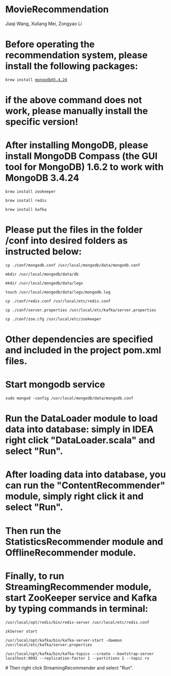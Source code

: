 # MovieRecommendation
<Author> Jiaqi Wang, Xuliang Mei, Zongyao Li</Author>

# Before operating the recommendation system, please install the following packages: 
  <code>brew install mongodb@3.4.24</code>
  # if the above command does not work, please manually install the specific version!
  # After installing MongoDB, please install MongoDB Compass (the GUI tool for MongoDB) 1.6.2 to work with MongoDB 3.4.24
  <p><code>brew install zookeeper </code></p>
  <p><code>brew install redis</code></p>
  <p><code>brew install kafka</code></p>
  

# Please put the files in the folder /conf into desired folders as instructed below:
<p><code>cp ./conf/mongodb.conf /usr/local/mongodb/data/mongodb.conf</code></p>
<p><code>mkdir /usr/local/mongodb/data/db</code></p>
<p><code>mkdir /usr/local/mongodb/data/logs</code></p>
<p><code>touch /usr/local/mongodb/data/logs/mongodb.log</code></p>
<p><code>cp ./conf/redis.conf /usr/local/etc/redis.conf</code></p>
<p><code>cp ./conf/server.properties /usr/local/etc/kafka/server.properties</code></p>
<p><code>cp ./conf/zoo.cfg /usr/local/etc/zookeeper</code></p>

# Other dependencies are specified and included in the project pom.xml files.

# Start mongodb service
<p><code>sudo mongod -config /usr/local/mongodb/data/mongodb.conf</code></p>

# Run the DataLoader module to load data into database: simply in IDEA right click "DataLoader.scala" and select "Run".
# After loading data into database, you can run the "ContentRecommender" module, simply right click it and select "Run".
# Then run the StatisticsRecommender module and OfflineRecommender module.
# Finally, to run StreamingRecommender module, start ZooKeeper service and Kafka by typing commands in terminal:
<p><code>/usr/local/opt/redis/bin/redis-server /usr/local/etc/redis.conf</code></p>
<p><code>zkServer start</code></p>
<p><code>/usr/local/opt/kafka/bin/kafka-server-start -daemon /usr/local/etc/kafka/server.properties</code></p>
<p><code>/usr/local/opt/kafka/bin/kafka-topics --create --bootstrap-server localhost:9092 --replication-factor 1 --partitions 1 --topic rs</code></p>
# Then right click StreamingRecommender and select "Run".
